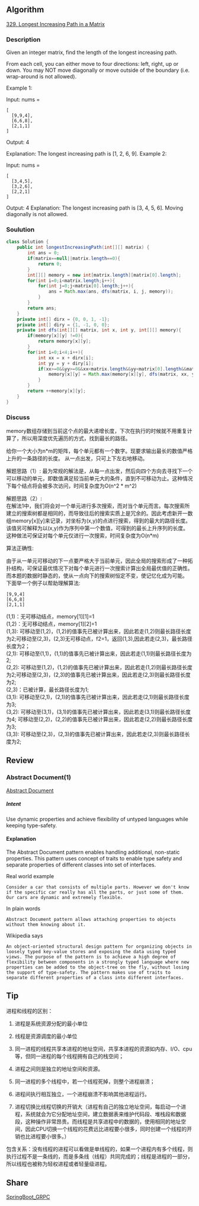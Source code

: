## Algorithm

[329. Longest Increasing Path in a Matrix](https://leetcode.com/problems/longest-increasing-path-in-a-matrix/)

### Description

Given an integer matrix, find the length of the longest increasing path.

From each cell, you can either move to four directions: left, right, up or down. You may NOT move diagonally or move outside of the boundary (i.e. wrap-around is not allowed).

Example 1:

Input: nums =
```
[
  [9,9,4],
  [6,6,8],
  [2,1,1]
]
```

Output: 4

Explanation: The longest increasing path is [1, 2, 6, 9].
Example 2:

Input: nums =
```
[
  [3,4,5],
  [3,2,6],
  [2,2,1]
]
```
Output: 4
Explanation: The longest increasing path is [3, 4, 5, 6]. Moving diagonally is not allowed.

### Soulution

```Java
class Solution {
    public int longestIncreasingPath(int[][] matrix) {
        int ans = 0;
        if(matrix==null||matrix.length==0){
            return 0;
        }
        int[][] memory = new int[matrix.length][matrix[0].length];
        for(int i=0;i<matrix.length;i++){
            for(int j=0;j<matrix[0].length;j++){
                ans = Math.max(ans, dfs(matrix, i, j, memory));
            }
        }
        return ans;
    }
    private int[] dirx = {0, 0, 1, -1};
    private int[] diry = {1, -1, 0, 0};
    private int dfs(int[][] matrix, int x, int y, int[][] memory){
        if(memory[x][y] !=0){
            return memory[x][y];
        }
        for(int i=0;i<4;i++){
            int xx = x + dirx[i];
            int yy = y + diry[i];
            if(xx>=0&&yy>=0&&xx<matrix.length&&yy<matrix[0].length&&matrix[xx][yy]>matrix[x][y]){
                memory[x][y] = Math.max(memory[x][y], dfs(matrix, xx, yy, memory));
            }
        }
        return ++memory[x][y];
    }
}
```
### Discuss

memory数组存储到当前这个点的最大递增长度，下次在执行的时候就不用重复计算了，所以用深度优先遍历的方式，找到最长的路径。

给你一个大小为n*m的矩阵，每个单元都有一个数字。现要求输出最长的数值严格上升的一条路径的长度。  从一点出发，只可上下左右地移动。

解题思路（1）:
最为常规的解法是，从每一点出发，然后向四个方向去寻找下一个可以移动的单元，即数值满足较当前单元大的条件，直到不可移动为止。这种情况下每个结点将会被多次访问，时间复杂度为O(n^2 * m^2)  

解题思路（2）:  
在解法1中，我们将会对一个单元进行多次搜索，而对当个单元而言。每次搜索所建立的搜索树都是相同的，而导致往后的搜索实质上是冗余的。因此考虑新开一数组memory[x][y]来记录，对坐标为(x,y)的点进行搜索，得到的最大的路径长度。该值另可解释为以(x,y)作为序列中第一个数值，可得到的最长上升序列的长度。  这种做法可保证对每个单元仅进行一次搜索，时间复杂度为O(n*m)

算法正确性:  

由于从一单元可移动的下一点要严格大于当前单元，因此全局的搜索形成了一种拓扑结构，可保证最优情况下对每个单元进行一次搜索计算出全局最优值的正确性。而本题的数据时静态的，使从一点向下的搜索树恒定不变，使记忆化成为可能。 下面举一个例子以帮助理解算法:
```
[9,9,4]   
[6,6,8]    
[2,1,1]  
```

(1,1)：无可移动结点，memory[1][1]=1  
(1,2)：无可移动结点，memory[1][2]=1  
(1,3): 可移动至(1,2)，(1,2)的值事先已被计算出来，因此若走(1,2)则最长路径长度为2;可移动至(2,3)，(2,3)无可移动点，f2=1，返回(1,3),因此若走(2,3)，最长路径长度为2；  
(2,1): 可移动至(1,1)，(1,1)的值事先已被计算出来，因此若走(1,1)则最长路径长度为2;  
(2,2): 可移动至(1,2)，(1,2)的值事先已被计算出来，因此若走(1,2)则最长路径长度为2;可移动至(2,3)，(2,3)的值事先已被计算出来，因此若走(2,3)则最长路径长度为2;  
(2,3)：已被计算，最长路径长度为1;  
(3,1): 可移动至(2,1)，(2,1)的值事先已被计算出来，因此若走(2,1)则最长路径长度为3;  
(3,2): 可移动至(3,1)，(3,1)的值事先已被计算出来，因此若走(3,1)则最长路径长度为4;   可移动至(2,2)，(2,2)的值事先已被计算出来，因此若走(2,2)则最长路径长度为3;  
(3,3): 可移动至(2,3)，(2,3)的值事先已被计算出来，因此若走(2,3)则最长路径长度为2;

## Review

### Abstract Document(1)

[Abstract Document](https://java-design-patterns.com/patterns/abstract-document/)

##### Intent
Use dynamic properties and achieve flexibility of untyped languages while keeping type-safety.

#### Explanation
The Abstract Document pattern enables handling additional, non-static properties. This pattern uses concept of traits to enable type safety and separate properties of different classes into set of interfaces.

Real world example
```
Consider a car that consists of multiple parts. However we don't know if the specific car really has all the parts, or just some of them. Our cars are dynamic and extremely flexible.
```
In plain words

```
Abstract Document pattern allows attaching properties to objects without them knowing about it.
```
Wikipedia says
```
An object-oriented structural design pattern for organizing objects in loosely typed key-value stores and exposing the data using typed views. The purpose of the pattern is to achieve a high degree of flexibility between components in a strongly typed language where new properties can be added to the object-tree on the fly, without losing the support of type-safety. The pattern makes use of traits to separate different properties of a class into different interfaces.
```

## Tip

进程和线程的区别：

1. 进程是系统资源分配的最小单位
2. 线程是资源调度的最小单位

1. 同一进程的线程共享本进程的地址空间，共享本进程的资源如内存、I/O、cpu等，但同一进程的每个线程拥有自己的栈空间；
2. 进程之间则是独立的地址空间和资源。

1. 同一进程的多个线程中，若一个线程死掉，则整个进程崩溃；
2. 进程间执行相互独立，一个进程崩溃不影响其他进程运行。

1. 进程切换比线程切换的开销大（进程有自己的独立地址空间，每启动一个进程，系统就会为它分配地址空间，建立数据表来维护代码段、堆栈段和数据段，这种操作非常昂贵。而线程是共享进程中的数据的，使用相同的地址空间，因此CPU切换一个线程的花费远比进程要小很多，同时创建一个线程的开销也比进程要小很多。）

包含关系：没有线程的进程可以看做是单线程的，如果一个进程内有多个线程，则执行过程不是一条线的，而是多条线（线程）共同完成的；线程是进程的一部分，所以线程也被称为轻权进程或者轻量级进程。

## Share

[SpringBoot_GRPC](https://github.com/guangxush/SpringBoot_GRPC)
